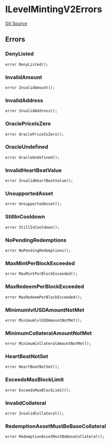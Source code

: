 # ILevelMintingV2Errors
[Git Source](https://github.com/Level-Money/contracts/blob/2607489a5c9f8e78f7e44db8057f41dc3a8c07c9/src/v2/interfaces/level/ILevelMintingV2.sol)


## Errors
### DenyListed

```solidity
error DenyListed();
```

### InvalidAmount

```solidity
error InvalidAmount();
```

### InvalidAddress

```solidity
error InvalidAddress();
```

### OraclePriceIsZero

```solidity
error OraclePriceIsZero();
```

### OracleUndefined

```solidity
error OracleUndefined();
```

### InvalidHeartBeatValue

```solidity
error InvalidHeartBeatValue();
```

### UnsupportedAsset

```solidity
error UnsupportedAsset();
```

### StillInCooldown

```solidity
error StillInCooldown();
```

### NoPendingRedemptions

```solidity
error NoPendingRedemptions();
```

### MaxMintPerBlockExceeded

```solidity
error MaxMintPerBlockExceeded();
```

### MaxRedeemPerBlockExceeded

```solidity
error MaxRedeemPerBlockExceeded();
```

### MinimumlvlUSDAmountNotMet

```solidity
error MinimumlvlUSDAmountNotMet();
```

### MinimumCollateralAmountNotMet

```solidity
error MinimumCollateralAmountNotMet();
```

### HeartBeatNotSet

```solidity
error HeartBeatNotSet();
```

### ExceedsMaxBlockLimit

```solidity
error ExceedsMaxBlockLimit();
```

### InvalidCollateral

```solidity
error InvalidCollateral();
```

### RedemptionAssetMustBeBaseCollateral

```solidity
error RedemptionAssetMustBeBaseCollateral();
```

